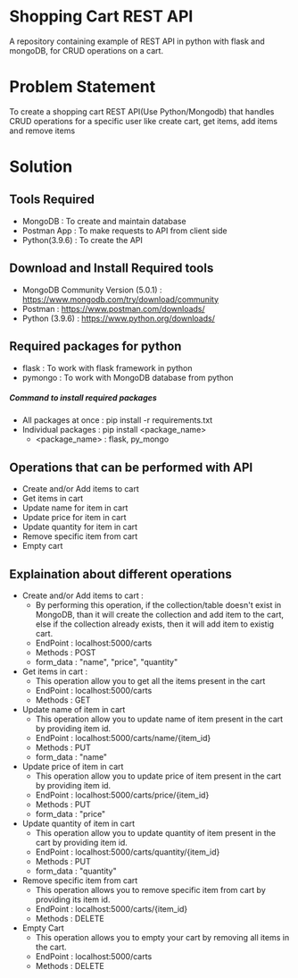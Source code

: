 # Shopping Cart REST API
A repository containing example of REST API in python with  flask  and  mongoDB, for CRUD operations on a cart.



# Problem Statement
To create a shopping cart REST API(Use Python/Mongodb) that handles CRUD
operations for a specific user like create cart, get items, add items and remove items

# Solution
## Tools  Required
- MongoDB : To create and maintain database
- Postman App : To make requests to API from client side
- Python(3.9.6) : To create the  API

## Download and Install Required  tools
- MongoDB Community Version (5.0.1) : https://www.mongodb.com/try/download/community
- Postman : https://www.postman.com/downloads/
- Python (3.9.6) : https://www.python.org/downloads/

## Required  packages for python
- flask : To work with flask framework in python
- pymongo : To work with MongoDB database from python

##### Command to  install required packages
- All  packages at once : pip install -r requirements.txt
- Individual packages : pip install <package_name> 
  - <package_name> : flask, py_mongo

## Operations that can be performed with API
- Create and/or Add items to  cart
- Get items in cart
- Update name for  item in  cart
- Update price for item in cart
- Update quantity for  item in cart
- Remove specific item from cart
- Empty cart

## Explaination about  different operations
- Create and/or  Add items to  cart :
  - By performing  this  operation, if the  collection/table doesn't  exist in MongoDB,  than it will  create the collection  and add item to  the  cart,  else if the collection already exists, then  it will add item to  existig cart.
  - EndPoint : localhost:5000/carts
  - Methods : POST
  - form_data : "name", "price",  "quantity"
- Get items in cart :
  - This operation allow  you to  get all the items present in the cart
  - EndPoint : localhost:5000/carts
  - Methods : GET
- Update name of item in cart
  - This  operation allow you to  update name of item present in the cart by providing item id.
  - EndPoint : localhost:5000/carts/name/{item_id}
  - Methods : PUT
  - form_data : "name"
- Update price of item in cart
  - This  operation allow you to  update price of item present in the cart by providing item id.
  - EndPoint : localhost:5000/carts/price/{item_id}
  - Methods : PUT
  - form_data : "price"
- Update quantity of item in cart
  - This  operation allow you to  update quantity of item present in the cart by providing item id.
  - EndPoint : localhost:5000/carts/quantity/{item_id}
  - Methods : PUT
  - form_data : "quantity"
- Remove specific item from cart
  - This operation  allows you to  remove specific item from cart by providing its item id.
  - EndPoint : localhost:5000/carts/{item_id}
  - Methods : DELETE
- Empty Cart
  - This operation  allows you to  empty your cart by  removing all  items in the cart.
  - EndPoint : localhost:5000/carts
  - Methods : DELETE

